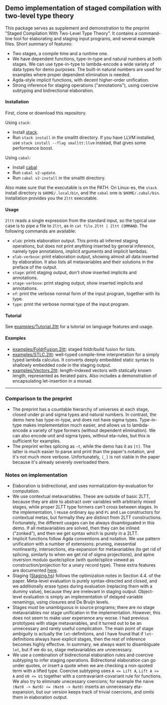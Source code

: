 
## Demo implementation of staged compilation with two-level type theory

This package serves as supplement and demonstration to the preprint "Staged Compilation With Two-Level Type Theory". It contains a command-line
tool for elaborating and staging input programs, and several example files. Short summary of features:
- Two stages, a compile time and a runtime one.
- We have dependent functions, type-in-type and natural numbers at both stages. We can use type-in-type to lambda-encode a wide variety of data types for demo purposes. The built-in natural numbers are used for examples where proper dependent elimination is needed.
- Agda-style implicit functions, with decent higher-order unification.
- Strong inference for staging operations ("annotations"), using coercive subtyping and bidirectional elaboration.

#### Installation

First, clone or download this repository.

Using `stack`:
- Install [stack](https://docs.haskellstack.org/en/stable/README/).
- Run `stack install` in the smalltt directory. If you have LLVM installed, use
   `stack install --flag smalltt:llvm` instead, that gives some performance
   boost.

Using `cabal`:
- Install [cabal](https://www.haskell.org/cabal/)
- Run `cabal v2-update`.
- Run `cabal v2-install` in the smalltt directory.

Also make sure that the executable is on the PATH. On Linux-es, the `stack`
install directory is `$HOME/.local/bin`, and the `cabal` one is
`$HOME/.cabal/bin`. Installation provides you the `2ltt` executable.

#### Usage

`2ltt` reads a single expression from the standard input, so the typical use case is to pipe a file to `2ltt`, as
in `cat file.2ltt | 2ltt COMMAND`. The following commands are available:
- `elab`: prints elaboration output. This prints all inferred staging operations, but does not print anything inserted by general inference, namely type annotations, implicit arguments and implicit lambdas.
- `elab-verbose`: print elaboration output, showing almost all data inserted by elaboration. It also lists all metavariables and their solutions in the preface of the output.
- `stage`: print staging output, don't show inserted implicits and annotations.
- `stage-verbose`: print staging output, show inserted implicits and annotations.
- `nf`: print the verbose normal form of the input program, together with its type.
- `type`: print the verbose normal type of the input program.

#### Tutorial

See [examples/Tutorial.2ltt](examples/Tutorial.2ltt) for a tutorial on language features and usage.

#### Examples

- [examples/FoldrFusion.2ltt](examples/FoldrFusion.2ltt): staged foldr/build fusion for lists.
- [examples/STLC.2ltt](examples/STLC.2ltt): well-typed compile-time interpretation for a simply typed lambda calculus. It converts deeply embedded static syntax to shallowly embedded code in the staging output.
- [examples/Vectors.2ltt](examples/Vectors.2ltt): length-indexed vectors with statically known length, represented as iterated pairs. Also includes a demonstration of encapsulating let-insertion in a monad.

-----

### Comparison to the preprint

- The preprint has a countable hierarchy of universes at each stage, closed under pi and sigma types and natural numbers. In contrast, the demo
here has type-in-type, and does not have sigma types. Type-in-type makes implementation much easier, and allows us to lambda-encode a variety of
type formers (without dependent elimination). We can also encode unit and sigma types, without eta-rules, but this is sufficient for examples.
- The preprint writes splicing as `~t`, while the demo has it as `[t]`. The latter is much easier to parse and print than the paper's notation, and it's not much more verbose. Unfortunately, `[_]` is not viable in the paper because it's already severely overloaded there.

### Notes on implementation

- Elaboration is bidirectional, and uses normalization-by-evaluation for computation.
- We use contextual metavariables. These are outside of basic 2LTT, because they are able to abstract over variables with arbitrarily mixed stages, while proper 2LTT type formers can't cross between stages. In the implementation, I reuse ordinary `App` and `Pi` and `Lam` constructors for contextual metas, but formally they are distinct from 2LTT constructions. Fortunately, the different usages can be always disambiguated in this demo. If all metavariables are solved, then they can be inlined ("zonked"), and then we get syntax which is purely in a 2LTT.
- Implicit functions follow Agda conventions and notation. We use pattern unification with a number of extensions: pruning, inessential nonlinearity, intersections, eta-expansion for metavariables (to get rid of splicing, similarly to when we get rid of sigma projections), and spine inversion modulo quote/splice (with quote/splice viewed as construction/projection for a unary record type). These extra features are documented [here](http://www2.tcs.ifi.lmu.de/~abel/unif-sigma-long.pdf).
- Staging ([Staging.hs](Staging.hs)) follows the optimization notes in Section 4.4. of the paper. Meta-level evaluation is purely syntax-directed and closed, and we additionally erase types during evaluation (replacing them with a dummy value), because they are irrelevant in staging output. Object-level evaluation is simply an implementation of delayed variable renamings, using closures and De Bruijn levels.
- Stages must be unambiguous in source programs; there are no stage metavariables nor stage unification in the implementation. However, this does not seem to make user experience any worse. I had previous prototypes with stage metavariables, and it turned out to be an unnecessary and rarely useful complication. The main point of stage ambiguity is actually the `let`-definitions, and I have found that if `let`-definitions always have explicit stages, then the rest of inference becomes highly effective. In summary, we always want to disambiguate `let`, but if we do so, stage metavariables are unnecessary.
- We use a combination of bidirectional elaboration rules and coercive subtyping to infer staging operations. Bidirectional elaboration can go under quotes, or insert a quote when we are checking a non-quoted term with a lifted type. Coercive subtyping uses `A <= Lift A`, `Lift A <= A` and `U0 <= U1` together with a contravariant-covariant rule for functions. We also try to eliminate unecessary coercions; for example the naive `(Nat0 -> Nat0) <= (Nat0 -> Nat0)` inserts an unnecessary eta-expansion, but our version keeps track of trivial coercions, and omits them in elaboration output.
